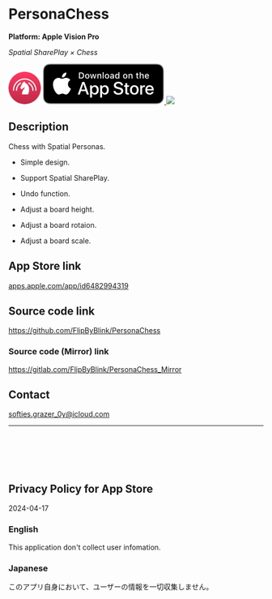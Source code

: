 PersonaChess
=============
__Platform: Apple Vision Pro__

_Spatial SharePlay × Chess_

<img src="PersonaChess/Supporting files/Rest/README assets/icon.png" width="64">

<a href="https://apps.apple.com/app/id6482994319" target="blank">
    <img src="PersonaChess/Supporting files/Rest/README assets/appstore_badge.svg">
</a>

<img src="PersonaChess/Supporting files/Rest/README assets/screenshot1200w.png" width="600">


Description
------------
Chess with Spatial Personas.

- Simple design.

- Support Spatial SharePlay.

- Undo function.

- Adjust a board height.

- Adjust a board rotaion.

- Adjust a board scale.


App Store link
--------------
[apps.apple.com/app/id6482994319](https://apps.apple.com/app/id6482994319)


Source code link
-----------------
https://github.com/FlipByBlink/PersonaChess

### Source code (Mirror) link
https://gitlab.com/FlipByBlink/PersonaChess_Mirror


Contact
--------
softies.grazer_0y@icloud.com


* * *

<br>
<br>
<br>
<br>


Privacy Policy for App Store
----------------------------
2024-04-17

### English
This application don't collect user infomation.

### Japanese
このアプリ自身において、ユーザーの情報を一切収集しません。


<br>
<br>
<br>
<br>


<!-- URL "Support page for App Store" -->
<!-- https://flipbyblink.github.io/PersonaChess/ -->
<!-- URL "Privacy Policy for App Store" -->
<!-- https://flipbyblink.github.io/PersonaChess/#privacy-policy-for-app-store -->
